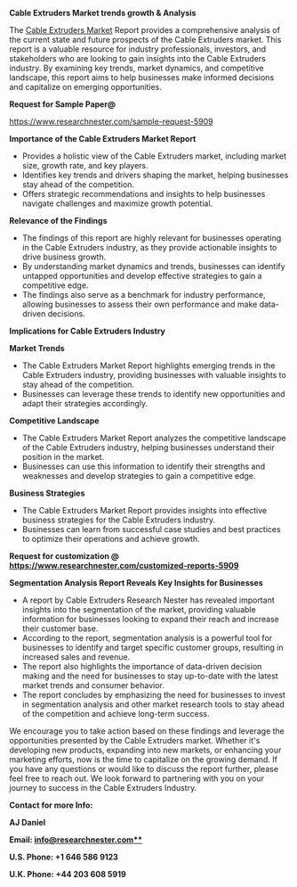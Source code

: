 ﻿<a name="_hlk167721000"></a>**Cable Extruders Market trends growth & Analysis**

The [Cable Extruders Market](https://www.researchnester.com/reports/cable-extruders-market/5909) Report provides a comprehensive analysis of the current state and future prospects of the Cable Extruders market. This report is a valuable resource for industry professionals, investors, and stakeholders who are looking to gain insights into the Cable Extruders industry. By examining key trends, market dynamics, and competitive landscape, this report aims to help businesses make informed decisions and capitalize on emerging opportunities.

**Request for Sample Paper@**

<https://www.researchnester.com/sample-request-5909>

**Importance of the Cable Extruders Market Report**

- Provides a holistic view of the Cable Extruders market, including market size, growth rate, and key players.
- Identifies key trends and drivers shaping the market, helping businesses stay ahead of the competition.
- Offers strategic recommendations and insights to help businesses navigate challenges and maximize growth potential.

**Relevance of the Findings**	

- The findings of this report are highly relevant for businesses operating in the Cable Extruders industry, as they provide actionable insights to drive business growth.
- By understanding market dynamics and trends, businesses can identify untapped opportunities and develop effective strategies to gain a competitive edge.
- The findings also serve as a benchmark for industry performance, allowing businesses to assess their own performance and make data-driven decisions.

**Implications for Cable Extruders  Industry**

**Market Trends**

- The Cable Extruders Market Report highlights emerging trends in the Cable Extruders industry, providing businesses with valuable insights to stay ahead of the competition.
- Businesses can leverage these trends to identify new opportunities and adapt their strategies accordingly.

**Competitive Landscape**

- The Cable Extruders Market Report analyzes the competitive landscape of the Cable Extruders industry, helping businesses understand their position in the market.
- Businesses can use this information to identify their strengths and weaknesses and develop strategies to gain a competitive edge.

**Business Strategies**

- The Cable Extruders Market Report provides insights into effective business strategies for the Cable Extruders industry.
- Businesses can learn from successful case studies and best practices to optimize their operations and achieve growth.

**Request for customization @ <https://www.researchnester.com/customized-reports-5909>**

**Segmentation Analysis Report Reveals Key Insights for Businesses**

- A report by Cable Extruders Research Nester has revealed important insights into the segmentation of the market, providing valuable information for businesses looking to expand their reach and increase their customer base.
- According to the report, segmentation analysis is a powerful tool for businesses to identify and target specific customer groups, resulting in increased sales and revenue.
- The report also highlights the importance of data-driven decision making and the need for businesses to stay up-to-date with the latest market trends and consumer behavior.
- The report concludes by emphasizing the need for businesses to invest in segmentation analysis and other market research tools to stay ahead of the competition and achieve long-term success.

We encourage you to take action based on these findings and leverage the opportunities presented by the Cable Extruders market. Whether it's developing new products, expanding into new markets, or enhancing your marketing efforts, now is the time to capitalize on the growing demand. If you have any questions or would like to discuss the report further, please feel free to reach out. We look forward to partnering with you on your journey to success in the Cable Extruders Industry.

**Contact for more Info:**

**AJ Daniel**

**Email: [info@researchnester.com**](mailto:info@researchnester.com "mailto:info@researchnester.com")**

**U.S. Phone: +1 646 586 9123**

**U.K. Phone: +44 203 608 5919**




